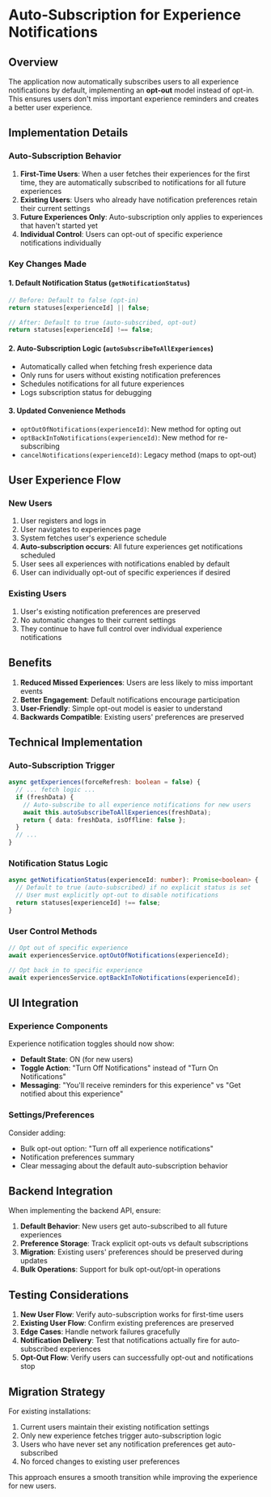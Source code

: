 # Auto-Subscription for Experience Notifications

## Overview

The application now automatically subscribes users to all experience notifications by default, implementing an **opt-out** model instead of opt-in. This ensures users don't miss important experience reminders and creates a better user experience.

## Implementation Details

### Auto-Subscription Behavior

1. **First-Time Users**: When a user fetches their experiences for the first time, they are automatically subscribed to notifications for all future experiences
2. **Existing Users**: Users who already have notification preferences retain their current settings
3. **Future Experiences Only**: Auto-subscription only applies to experiences that haven't started yet
4. **Individual Control**: Users can opt-out of specific experience notifications individually

### Key Changes Made

#### 1. Default Notification Status (`getNotificationStatus`)
```typescript
// Before: Default to false (opt-in)
return statuses[experienceId] || false;

// After: Default to true (auto-subscribed, opt-out)
return statuses[experienceId] !== false;
```

#### 2. Auto-Subscription Logic (`autoSubscribeToAllExperiences`)
- Automatically called when fetching fresh experience data
- Only runs for users without existing notification preferences
- Schedules notifications for all future experiences
- Logs subscription status for debugging

#### 3. Updated Convenience Methods
- `optOutOfNotifications(experienceId)`: New method for opting out
- `optBackInToNotifications(experienceId)`: New method for re-subscribing
- `cancelNotifications(experienceId)`: Legacy method (maps to opt-out)

## User Experience Flow

### New Users
1. User registers and logs in
2. User navigates to experiences page
3. System fetches user's experience schedule
4. **Auto-subscription occurs**: All future experiences get notifications scheduled
5. User sees all experiences with notifications enabled by default
6. User can individually opt-out of specific experiences if desired

### Existing Users
1. User's existing notification preferences are preserved
2. No automatic changes to their current settings
3. They continue to have full control over individual experience notifications

## Benefits

1. **Reduced Missed Experiences**: Users are less likely to miss important events
2. **Better Engagement**: Default notifications encourage participation
3. **User-Friendly**: Simple opt-out model is easier to understand
4. **Backwards Compatible**: Existing users' preferences are preserved

## Technical Implementation

### Auto-Subscription Trigger
```typescript
async getExperiences(forceRefresh: boolean = false) {
  // ... fetch logic ...
  if (freshData) {
    // Auto-subscribe to all experience notifications for new users
    await this.autoSubscribeToAllExperiences(freshData);
    return { data: freshData, isOffline: false };
  }
  // ...
}
```

### Notification Status Logic
```typescript
async getNotificationStatus(experienceId: number): Promise<boolean> {
  // Default to true (auto-subscribed) if no explicit status is set
  // User must explicitly opt-out to disable notifications
  return statuses[experienceId] !== false;
}
```

### User Control Methods
```typescript
// Opt out of specific experience
await experiencesService.optOutOfNotifications(experienceId);

// Opt back in to specific experience  
await experiencesService.optBackInToNotifications(experienceId);
```

## UI Integration

### Experience Components
Experience notification toggles should now show:
- **Default State**: ON (for new users)
- **Toggle Action**: "Turn Off Notifications" instead of "Turn On Notifications"
- **Messaging**: "You'll receive reminders for this experience" vs "Get notified about this experience"

### Settings/Preferences
Consider adding:
- Bulk opt-out option: "Turn off all experience notifications"
- Notification preferences summary
- Clear messaging about the default auto-subscription behavior

## Backend Integration

When implementing the backend API, ensure:

1. **Default Behavior**: New users get auto-subscribed to all future experiences
2. **Preference Storage**: Track explicit opt-outs vs default subscriptions
3. **Migration**: Existing users' preferences should be preserved during updates
4. **Bulk Operations**: Support for bulk opt-out/opt-in operations

## Testing Considerations

1. **New User Flow**: Verify auto-subscription works for first-time users
2. **Existing User Flow**: Confirm existing preferences are preserved
3. **Edge Cases**: Handle network failures gracefully
4. **Notification Delivery**: Test that notifications actually fire for auto-subscribed experiences
5. **Opt-Out Flow**: Verify users can successfully opt-out and notifications stop

## Migration Strategy

For existing installations:
1. Current users maintain their existing notification settings
2. Only new experience fetches trigger auto-subscription logic
3. Users who have never set any notification preferences get auto-subscribed
4. No forced changes to existing user preferences

This approach ensures a smooth transition while improving the experience for new users.
